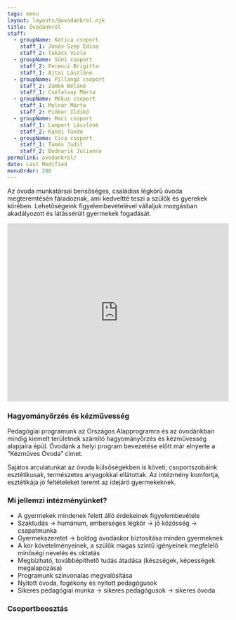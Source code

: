```yaml
---
tags: menu
layout: layouts/@ovodankrol.njk
title: Óvodánkról
staff:
  - groupName: Katica csoport
    staff_1: Jónás-Szép Edina
    staff_2: Takács Viola
  - groupName: Süni csoport
    staff_2: Ferenci Brigitta
    staff_1: Ajtai Lászlóné
  - groupName: Pillangó csoport
    staff_2: Zámbó Béláné
    staff_1: Cséfalvay Márta
  - groupName: Mókus csoport
    staff_1: Molnár Márta
    staff_2: Pióker Ildikó
  - groupName: Maci csoport
    staff_1: Lampert Lászlóné
    staff_2: Kandi Tünde
  - groupName: Cica csoport
    staff_1: Tamás Judit
    staff_2: Bodnarik Julianna
permalink: ovodankrol/
date: Last Modified
menuOrder: 200
---
```

Az óvoda munkatársai bensőséges, családias légkörű óvoda megteremtésén fáradoznak, ami kedveltté teszi a szülők és gyerekek körében. Lehetőségeink figyelembevételével vállaljuk mozgásban akadályozott és látássérült gyermekek fogadását.

<div style="text-align: center;">
  <iframe style="max-width: 100%;" width="720" height="405" src="https://www.youtube.com/embed/1_kh_JK5Y6M" title="" frameborder="0" allow="accelerometer; autoplay; clipboard-write; encrypted-media; gyroscope; picture-in-picture" allowfullscreen></iframe>
</div>

### Hagyományőrzés és kézművesség

Pedagógiai programunk az Országos Alapprogramra és az óvodánkban mindig kiemelt területnek számító hagyományőrzés és kézművesség alapjaira épül. Óvodánk a helyi program bevezetése előtt már elnyerte a “Kézműves Óvoda” címet.

Sajátos arculatunkat az óvoda külsőségekben is követi; csoportszobáink esztétikusak, természetes anyagokkal ellátottak. Az intézmény komfortja, esztétikája jó feltételeket teremt az idejáró gyermekeknek.

### Mi jellemzi intézményünket?

* A gyermekek mindenek felett álló érdekeinek figyelembevétele
* Szaktudás → humánum, emberséges légkör → jó közösség → csapatmunka
* Gyermekszeretet → boldog óvodáskor biztosítása minden gyermeknek
* A kor követelményeinek, a szülők magas szintű igényeinek megfelelő minőségi nevelés és oktatás
* Megbízható, továbbépíthető tudás átadása (készségek, képességek megalapozása)
* Programunk színvonalas megvalósítása
* Nyitott óvoda, fogékony és nyitott pedagógusok
* Sikeres pedagógiai munka → sikeres pedagógusok → sikeres óvoda

### Csoportbeosztás